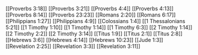 [[Proverbs 3:18]]
[[Proverbs 3:21]]
[[Proverbs 4:4]]
[[Proverbs 4:13]]
[[Proverbs 8:14]]
[[Proverbs 23:23]]
[[Romans 2:20]]
[[Romans 6:17]]
[[Philippians 1:27]]
[[Philippians 4:9]]
[[Colossians 1:4]]
[[1 Thessalonians 5:21]]
[[1 Timothy 1:10]]
[[1 Timothy 1:14]]
[[1 Timothy 6:3]]
[[2 Timothy 1:14]]
[[2 Timothy 2:2]]
[[2 Timothy 3:14]]
[[Titus 1:9]]
[[Titus 2:1]]
[[Titus 2:8]]
[[Hebrews 3:6]]
[[Hebrews 4:14]]
[[Hebrews 10:23]]
[[Jude 1:3]]
[[Revelation 2:25]]
[[Revelation 3:3]]
[[Revelation 3:11]]
